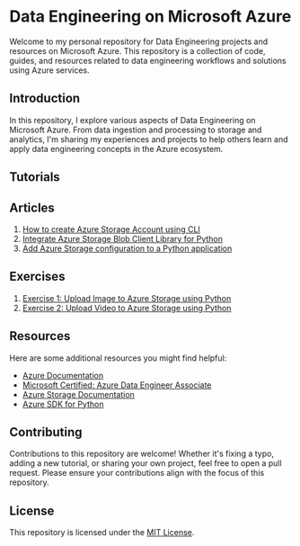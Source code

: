 # Data Engineering on Microsoft Azure

Welcome to my personal repository for Data Engineering projects and resources on Microsoft Azure. This repository is a collection of code, guides, and resources related to data engineering workflows and solutions using Azure services.

## Introduction

In this repository, I explore various aspects of Data Engineering on Microsoft Azure. From data ingestion and processing to storage and analytics, I'm sharing my experiences and projects to help others learn and apply data engineering concepts in the Azure ecosystem.

<!--- ## Projects

Here are some of the key projects am going to work on:

1. **Azure Data Factory ETL Pipeline:**
   Building an end-to-end ETL pipeline using Azure Data Factory to extract data from multiple sources, transform it, and load it into Azure SQL Data Warehouse.

2. **Real-time Stream Processing with Azure Stream Analytics:**
   Implementing a real-time data processing solution using Azure Stream Analytics to analyze incoming data streams and trigger actions based on conditions.

3. **Data Lake Storage and Databricks Integration:**
   Exploring the integration between Azure Data Lake Storage and Azure Databricks for scalable data processing and analysis.
--->

## Tutorials

## Articles

1. [How to create Azure Storage Account using CLI](https://github.com/azizulkawser/Azure_DP-203/blob/e31b27851d03aab4962192e2174394a067342108/DP-203%20-Data%20Engineering%20on%20Microsoft%20Azure/Data_Storage_in_Microsoft_Azure.ipynb#Artilce_1)
2. [Integrate Azure Storage Blob Client Library for Python](articles/Article2-Integrate-Blob-Library.md)
3. [Add Azure Storage configuration to a Python application](articles/Article3-Add-Storage-Configuration.md)

## Exercises

1. [Exercise 1: Upload Image to Azure Storage using Python](exercises/Exercise1-Upload-Image.md)
2. [Exercise 2: Upload Video to Azure Storage using Python](exercises/Exercise2-Upload-Video.md)

## Resources
Here are some additional resources you might find helpful:

- [Azure Documentation](https://docs.microsoft.com/en-us/azure/)
- [Microsoft Certified: Azure Data Engineer Associate]([https://learn.microsoft.com/en-us/azure/data-engineering/](https://learn.microsoft.com/en-us/certifications/azure-data-engineer/))
- [Azure Storage Documentation](https://docs.microsoft.com/en-us/azure/storage/)
- [Azure SDK for Python](https://github.com/Azure/azure-sdk-for-python)

## Contributing

Contributions to this repository are welcome! Whether it's fixing a typo, adding a new tutorial, or sharing your own project, feel free to open a pull request. Please ensure your contributions align with the focus of this repository.

## License

This repository is licensed under the [MIT License](LICENSE).
